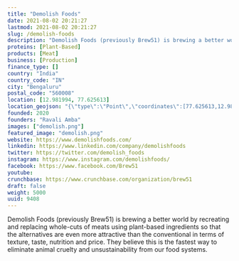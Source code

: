 ```yaml
---
title: "Demolish Foods"
date: 2021-08-02 20:21:27
lastmod: 2021-08-02 20:21:27
slug: /demolish-foods
description: "Demolish Foods (previously Brew51) is brewing a better world by recreating and replacing whole-cuts of meats using plant-based ingredients so that the alternatives are even more attractive than the conventional in terms of texture, taste, nutrition and price. They believe this is the fastest way to eliminate animal cruelty and unsustainability from our food systems."
proteins: [Plant-Based]
products: [Meat]
business: [Production]
finance_type: []
country: "India"
country_code: "IN"
city: "Bengaluru"
postal_code: "560008"
location: [12.981994, 77.625613]
location_geojson: "{\"type\":\"Point\",\"coordinates\":[77.625613,12.981994]}"
founded: 2020
founders: "Ravali Amba"
images: ["demolish.png"]
featured_image: "demolish.png"
website: https://www.demolishfoods.com/
linkedin: https://www.linkedin.com/company/demolishfoods
twitter: https://twitter.com/demolish_foods
instagram: https://www.instagram.com/demolishfoods/
facebook: https://www.facebook.com/Brew51
youtube: 
crunchbase: https://www.crunchbase.com/organization/brew51
draft: false
weight: 5000
uuid: 9408
---
```

Demolish Foods (previously Brew51) is brewing a better world by recreating and replacing whole-cuts of meats using plant-based ingredients so that the alternatives are even more attractive than the conventional in terms of texture, taste, nutrition and price. They believe this is the fastest way to eliminate animal cruelty and unsustainability from our food systems.
